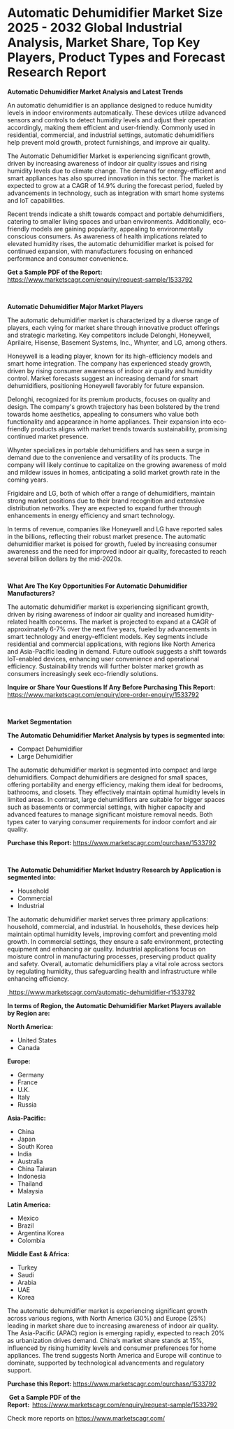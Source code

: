 <p><h1>Automatic Dehumidifier Market Size 2025 - 2032 Global Industrial Analysis, Market Share, Top Key Players, Product Types and Forecast Research Report</h1></p><p><strong>Automatic Dehumidifier Market Analysis and Latest Trends</strong></p>
<p><p>An automatic dehumidifier is an appliance designed to reduce humidity levels in indoor environments automatically. These devices utilize advanced sensors and controls to detect humidity levels and adjust their operation accordingly, making them efficient and user-friendly. Commonly used in residential, commercial, and industrial settings, automatic dehumidifiers help prevent mold growth, protect furnishings, and improve air quality.</p><p>The Automatic Dehumidifier Market is experiencing significant growth, driven by increasing awareness of indoor air quality issues and rising humidity levels due to climate change. The demand for energy-efficient and smart appliances has also spurred innovation in this sector. The market is expected to grow at a CAGR of 14.9% during the forecast period, fueled by advancements in technology, such as integration with smart home systems and IoT capabilities.</p><p>Recent trends indicate a shift towards compact and portable dehumidifiers, catering to smaller living spaces and urban environments. Additionally, eco-friendly models are gaining popularity, appealing to environmentally conscious consumers. As awareness of health implications related to elevated humidity rises, the automatic dehumidifier market is poised for continued expansion, with manufacturers focusing on enhanced performance and consumer convenience.</p></p>
<p><strong>Get a Sample PDF of the Report:&nbsp;</strong> <a href="https://www.marketscagr.com/enquiry/request-sample/1533792?utm_campaign=2292&utm_medium=2&utm_source=Github&utm_content=ia&utm_term=17022025&utm_id=automatic-dehumidifier">https://www.marketscagr.com/enquiry/request-sample/1533792</a></p>
<p>&nbsp;</p>
<p><strong>Automatic Dehumidifier Major Market Players</strong></p>
<p><p>The automatic dehumidifier market is characterized by a diverse range of players, each vying for market share through innovative product offerings and strategic marketing. Key competitors include Delonghi, Honeywell, Aprilaire, Hisense, Basement Systems, Inc., Whynter, and LG, among others.</p><p>Honeywell is a leading player, known for its high-efficiency models and smart home integration. The company has experienced steady growth, driven by rising consumer awareness of indoor air quality and humidity control. Market forecasts suggest an increasing demand for smart dehumidifiers, positioning Honeywell favorably for future expansion.</p><p>Delonghi, recognized for its premium products, focuses on quality and design. The company's growth trajectory has been bolstered by the trend towards home aesthetics, appealing to consumers who value both functionality and appearance in home appliances. Their expansion into eco-friendly products aligns with market trends towards sustainability, promising continued market presence.</p><p>Whynter specializes in portable dehumidifiers and has seen a surge in demand due to the convenience and versatility of its products. The company will likely continue to capitalize on the growing awareness of mold and mildew issues in homes, anticipating a solid market growth rate in the coming years.</p><p>Frigidaire and LG, both of which offer a range of dehumidifiers, maintain strong market positions due to their brand recognition and extensive distribution networks. They are expected to expand further through enhancements in energy efficiency and smart technology.</p><p>In terms of revenue, companies like Honeywell and LG have reported sales in the billions, reflecting their robust market presence. The automatic dehumidifier market is poised for growth, fueled by increasing consumer awareness and the need for improved indoor air quality, forecasted to reach several billion dollars by the mid-2020s.</p></p>
<p>&nbsp;</p>
<p><strong>What Are The Key Opportunities For Automatic Dehumidifier Manufacturers?</strong></p>
<p><p>The automatic dehumidifier market is experiencing significant growth, driven by rising awareness of indoor air quality and increased humidity-related health concerns. The market is projected to expand at a CAGR of approximately 6-7% over the next five years, fueled by advancements in smart technology and energy-efficient models. Key segments include residential and commercial applications, with regions like North America and Asia-Pacific leading in demand. Future outlook suggests a shift towards IoT-enabled devices, enhancing user convenience and operational efficiency. Sustainability trends will further bolster market growth as consumers increasingly seek eco-friendly solutions.</p></p>
<p><strong>Inquire or Share Your Questions If Any Before Purchasing This Report:</strong> <a href="https://www.marketscagr.com/enquiry/pre-order-enquiry/1533792?utm_campaign=2292&utm_medium=2&utm_source=Github&utm_content=ia&utm_term=17022025&utm_id=automatic-dehumidifier">https://www.marketscagr.com/enquiry/pre-order-enquiry/1533792</a></p>
<p>&nbsp;</p>
<p><strong>Market Segmentation</strong></p>
<p><strong>The Automatic Dehumidifier Market Analysis by types is segmented into:</strong></p>
<p><ul><li>Compact Dehumidifier</li><li>Large Dehumidifier</li></ul></p>
<p><p>The automatic dehumidifier market is segmented into compact and large dehumidifiers. Compact dehumidifiers are designed for small spaces, offering portability and energy efficiency, making them ideal for bedrooms, bathrooms, and closets. They effectively maintain optimal humidity levels in limited areas. In contrast, large dehumidifiers are suitable for bigger spaces such as basements or commercial settings, with higher capacity and advanced features to manage significant moisture removal needs. Both types cater to varying consumer requirements for indoor comfort and air quality.</p></p>
<p><strong>Purchase this Report:&nbsp;</strong><a href="https://www.marketscagr.com/purchase/1533792?utm_campaign=2292&utm_medium=2&utm_source=Github&utm_content=ia&utm_term=17022025&utm_id=automatic-dehumidifier">https://www.marketscagr.com/purchase/1533792</a></p>
<p>&nbsp;</p>
<p><strong>The Automatic Dehumidifier Market Industry Research by Application is segmented into:</strong></p>
<p><ul><li>Household</li><li>Commercial</li><li>Industrial</li></ul></p>
<p><p>The automatic dehumidifier market serves three primary applications: household, commercial, and industrial. In households, these devices help maintain optimal humidity levels, improving comfort and preventing mold growth. In commercial settings, they ensure a safe environment, protecting equipment and enhancing air quality. Industrial applications focus on moisture control in manufacturing processes, preserving product quality and safety. Overall, automatic dehumidifiers play a vital role across sectors by regulating humidity, thus safeguarding health and infrastructure while enhancing efficiency.</p></p>
<p><a href="https://www.marketscagr.com/automatic-dehumidifier-r1533792?utm_campaign=2292&utm_medium=2&utm_source=Github&utm_content=ia&utm_term=17022025&utm_id=automatic-dehumidifier">&nbsp;https://www.marketscagr.com/automatic-dehumidifier-r1533792</a></p>
<p><strong>In terms of Region, the Automatic Dehumidifier Market Players available by Region are:</strong></p>
<p>
    <p> <strong> North America: </strong>
        <ul>
            <li>United States</li>
            <li>Canada</li>
        </ul>
        </p> 
    <p> <strong> Europe: </strong>
        <ul>
            <li>Germany</li>
            <li>France</li>
            <li>U.K.</li>
            <li>Italy</li>
            <li>Russia</li>
        </ul>
        </p> 
    <p> <strong> Asia-Pacific: </strong>
        <ul>
            <li>China</li>
            <li>Japan</li>
            <li>South Korea</li>
            <li>India</li>
            <li>Australia</li>
            <li>China Taiwan</li>
            <li>Indonesia</li>
            <li>Thailand</li>
            <li>Malaysia</li>
        </ul>
        </p> 
    <p> <strong> Latin America: </strong>
        <ul>
            <li>Mexico</li>
            <li>Brazil</li>
            <li>Argentina Korea</li>
            <li>Colombia</li>
        </ul>
        </p> 
    <p> <strong> Middle East & Africa: </strong>
        <ul>
            <li>Turkey</li>
            <li>Saudi</li>
            <li>Arabia</li>
            <li>UAE</li>
            <li>Korea</li>
        </ul>
    </p>
    </p>
<p><p>The automatic dehumidifier market is experiencing significant growth across various regions, with North America (30%) and Europe (25%) leading in market share due to increasing awareness of indoor air quality. The Asia-Pacific (APAC) region is emerging rapidly, expected to reach 20% as urbanization drives demand. China’s market share stands at 15%, influenced by rising humidity levels and consumer preferences for home appliances. The trend suggests North America and Europe will continue to dominate, supported by technological advancements and regulatory support.</p></p>
<p><strong>Purchase this Report: </strong><a href="https://www.marketscagr.com/purchase/1533792?utm_campaign=2292&utm_medium=2&utm_source=Github&utm_content=ia&utm_term=17022025&utm_id=automatic-dehumidifier">https://www.marketscagr.com/purchase/1533792</a></p>
<p>&nbsp;<strong>Get a Sample PDF of the Report:&nbsp;&nbsp;</strong><a href="https://www.marketscagr.com/enquiry/request-sample/1533792?utm_campaign=2292&utm_medium=2&utm_source=Github&utm_content=ia&utm_term=17022025&utm_id=automatic-dehumidifier">https://www.marketscagr.com/enquiry/request-sample/1533792</a></p>
<p><strong></strong></p>
<p>Check more reports on <a href="https://www.marketscagr.com/?utm_campaign=2292&utm_medium=2&utm_source=Github&utm_content=ia&utm_term=17022025&utm_id=automatic-dehumidifier">https://www.marketscagr.com/</a></p>